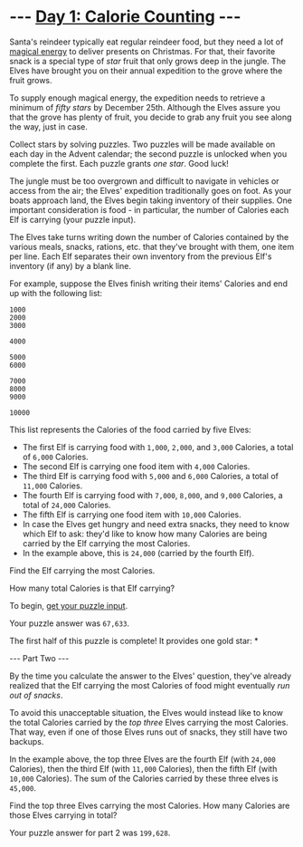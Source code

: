 # --- [Day 1: Calorie Counting](https://adventofcode.com/2022/day/1) ---

Santa's reindeer typically eat regular reindeer food, but they need a lot of [magical energy](https://adventofcode.com/2018/day/25) to deliver presents on Christmas.
For that, their favorite snack is a special type of *star* fruit that only grows deep in the jungle.
The Elves have brought you on their annual expedition to the grove where the fruit grows.

To supply enough magical energy, the expedition needs to retrieve a minimum of *fifty stars* by December 25th.
Although the Elves assure you that the grove has plenty of fruit, you decide to grab any fruit you see along the way, just in case.

Collect stars by solving puzzles.
Two puzzles will be made available on each day in the Advent calendar; the second puzzle is unlocked when you complete the first.
Each puzzle grants *one star*.
Good luck!

The jungle must be too overgrown and difficult to navigate in vehicles or access from the air; the Elves' expedition traditionally goes on foot.
As your boats approach land, the Elves begin taking inventory of their supplies.
One important consideration is food - in particular, the number of Calories each Elf is carrying (your puzzle input).

The Elves take turns writing down the number of Calories contained by the various meals, snacks, rations, etc.
that they've brought with them, one item per line.
Each Elf separates their own inventory from the previous Elf's inventory (if any) by a blank line.

For example, suppose the Elves finish writing their items' Calories and end up with the following list:

```text
1000
2000
3000

4000

5000
6000

7000
8000
9000

10000
```

This list represents the Calories of the food carried by five Elves:

- The first Elf is carrying food with `1,000`, `2,000`, and `3,000` Calories, a total of `6,000` Calories.
- The second Elf is carrying one food item with `4,000` Calories.
- The third Elf is carrying food with `5,000` and `6,000` Calories, a total of `11,000` Calories.
- The fourth Elf is carrying food with `7,000`, `8,000`, and `9,000` Calories, a total of `24,000` Calories.
- The fifth Elf is carrying one food item with `10,000` Calories.
- In case the Elves get hungry and need extra snacks, they need to know which Elf to ask: they'd like to know how many Calories are being carried by the Elf carrying the most Calories.
- In the example above, this is `24,000` (carried by the fourth Elf).

Find the Elf carrying the most Calories.

How many total Calories is that Elf carrying?

To begin, [get your puzzle input](https://adventofcode.com/2022/day/1/input).


Your puzzle answer was `67,633`.

The first half of this puzzle is complete! It provides one gold star: *


--- Part Two ---

By the time you calculate the answer to the Elves' question, they've already realized that the Elf carrying the most Calories of food might eventually *run out of snacks*.

To avoid this unacceptable situation, the Elves would instead like to know the total Calories carried by the *top three* Elves carrying the most Calories.
That way, even if one of those Elves runs out of snacks, they still have two backups.

In the example above, the top three Elves are the fourth Elf (with `24,000` Calories), then the third Elf (with `11,000` Calories), then the fifth Elf (with `10,000` Calories).
The sum of the Calories carried by these three elves is `45,000`.

Find the top three Elves carrying the most Calories.
How many Calories are those Elves carrying in total?


Your puzzle answer for part 2 was `199,628`.
